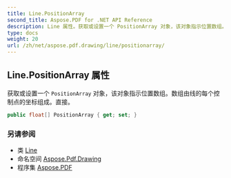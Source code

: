 ```yaml
---
title: Line.PositionArray
second_title: Aspose.PDF for .NET API Reference
description: Line 属性。获取或设置一个 PositionArray 对象，该对象指示位置数组。数组由线的每个控制点的坐标组成。直接
type: docs
weight: 20
url: /zh/net/aspose.pdf.drawing/line/positionarray/
---
```

## Line.PositionArray 属性

获取或设置一个 `PositionArray` 对象，该对象指示位置数组。数组由线的每个控制点的坐标组成。直接。

```csharp
public float[] PositionArray { get; set; }
```

### 另请参阅

* 类 [Line](../)
* 命名空间 [Aspose.Pdf.Drawing](../../../aspose.pdf.drawing/)
* 程序集 [Aspose.PDF](../../../)